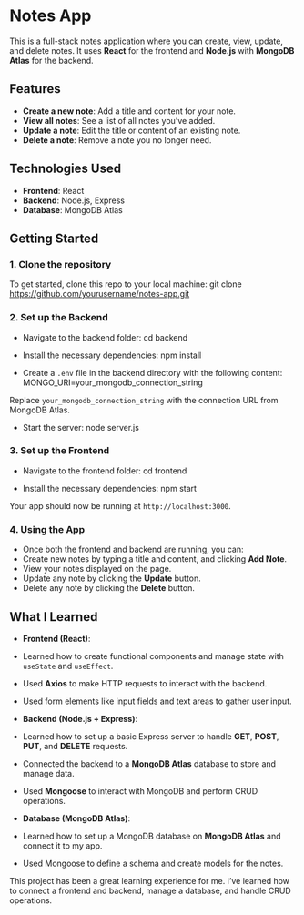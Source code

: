 # Notes App

This is a full-stack notes application where you can create, view, update, and delete notes. It uses **React** for the frontend and **Node.js** with **MongoDB Atlas** for the backend.

## Features
- **Create a new note**: Add a title and content for your note.
- **View all notes**: See a list of all notes you’ve added.
- **Update a note**: Edit the title or content of an existing note.
- **Delete a note**: Remove a note you no longer need.

## Technologies Used
- **Frontend**: React
- **Backend**: Node.js, Express
- **Database**: MongoDB Atlas

## Getting Started

### 1. Clone the repository

To get started, clone this repo to your local machine:
git clone https://github.com/yourusername/notes-app.git


### 2. Set up the Backend
- Navigate to the backend folder:
cd backend

- Install the necessary dependencies:
npm install

- Create a `.env` file in the backend directory with the following content:
MONGO_URI=your_mongodb_connection_string

Replace `your_mongodb_connection_string` with the connection URL from MongoDB Atlas.

- Start the server: 
node server.js


### 3. Set up the Frontend
- Navigate to the frontend folder:
cd frontend

- Install the necessary dependencies:
npm start

Your app should now be running at `http://localhost:3000`.

### 4. Using the App
- Once both the frontend and backend are running, you can:
- Create new notes by typing a title and content, and clicking **Add Note**.
- View your notes displayed on the page.
- Update any note by clicking the **Update** button.
- Delete any note by clicking the **Delete** button.

## What I Learned
- **Frontend (React)**:
- Learned how to create functional components and manage state with `useState` and `useEffect`.
- Used **Axios** to make HTTP requests to interact with the backend.
- Used form elements like input fields and text areas to gather user input.

- **Backend (Node.js + Express)**:
- Learned how to set up a basic Express server to handle **GET**, **POST**, **PUT**, and **DELETE** requests.
- Connected the backend to a **MongoDB Atlas** database to store and manage data.
- Used **Mongoose** to interact with MongoDB and perform CRUD operations.

- **Database (MongoDB Atlas)**:
- Learned how to set up a MongoDB database on **MongoDB Atlas** and connect it to my app.
- Used Mongoose to define a schema and create models for the notes.



This project has been a great learning experience for me. I’ve learned how to connect a frontend and backend, manage a database, and handle CRUD operations. 
